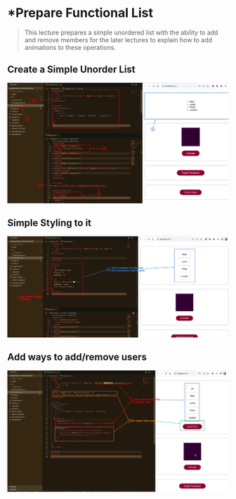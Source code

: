 # **\*Prepare Functional List**

> This lecture prepares a simple unordered list with the ability to add and remove members for the later lectures to explain how to add animations to these operations.

## **Create a Simple Unorder List**

![Alt create a list](pic/01.jpg)

## **Simple Styling to it**

![Alt add simple style](pic/02.jpg)

## **Add ways to add/remove users**

![Alt add/remove user func](pic/03.jpg)

